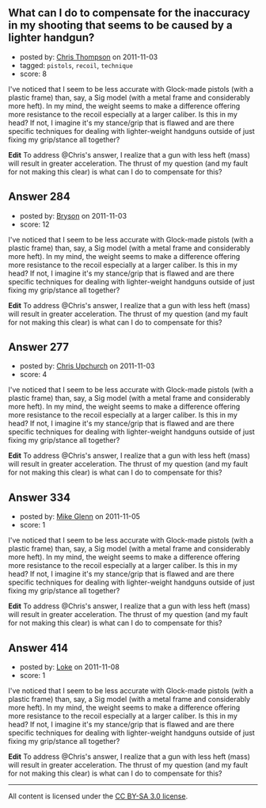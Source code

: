 ## What can I do to compensate for the inaccuracy in my shooting that seems to be caused by a lighter handgun?

- posted by: [Chris Thompson](https://stackexchange.com/users/-1/99-chris-thompson) on 2011-11-03
- tagged: `pistols`, `recoil`, `technique`
- score: 8

I've noticed that I seem to be less accurate with Glock-made pistols (with a plastic frame) than, say, a Sig model (with a metal frame and considerably more heft).  In my mind, the weight seems to make a difference offering more resistance to the recoil especially at a larger caliber.  Is this in my head? If not, I imagine it's my stance/grip that is flawed and are there specific techniques for dealing with lighter-weight handguns outside of just fixing my grip/stance all together?

**Edit** To address @Chris's answer, I realize that a gun with less heft (mass) will result in greater acceleration. The thrust of my question (and my fault for not making this clear) is what can I do to compensate for this? 


## Answer 284

- posted by: [Bryson](https://stackexchange.com/users/-1/32-bryson) on 2011-11-03
- score: 12

I've noticed that I seem to be less accurate with Glock-made pistols (with a plastic frame) than, say, a Sig model (with a metal frame and considerably more heft).  In my mind, the weight seems to make a difference offering more resistance to the recoil especially at a larger caliber.  Is this in my head? If not, I imagine it's my stance/grip that is flawed and are there specific techniques for dealing with lighter-weight handguns outside of just fixing my grip/stance all together?

**Edit** To address @Chris's answer, I realize that a gun with less heft (mass) will result in greater acceleration. The thrust of my question (and my fault for not making this clear) is what can I do to compensate for this? 


## Answer 277

- posted by: [Chris Upchurch](https://stackexchange.com/users/-1/79-chris-upchurch) on 2011-11-03
- score: 4

I've noticed that I seem to be less accurate with Glock-made pistols (with a plastic frame) than, say, a Sig model (with a metal frame and considerably more heft).  In my mind, the weight seems to make a difference offering more resistance to the recoil especially at a larger caliber.  Is this in my head? If not, I imagine it's my stance/grip that is flawed and are there specific techniques for dealing with lighter-weight handguns outside of just fixing my grip/stance all together?

**Edit** To address @Chris's answer, I realize that a gun with less heft (mass) will result in greater acceleration. The thrust of my question (and my fault for not making this clear) is what can I do to compensate for this? 


## Answer 334

- posted by: [Mike Glenn](https://stackexchange.com/users/-1/54-mike-glenn) on 2011-11-05
- score: 1

I've noticed that I seem to be less accurate with Glock-made pistols (with a plastic frame) than, say, a Sig model (with a metal frame and considerably more heft).  In my mind, the weight seems to make a difference offering more resistance to the recoil especially at a larger caliber.  Is this in my head? If not, I imagine it's my stance/grip that is flawed and are there specific techniques for dealing with lighter-weight handguns outside of just fixing my grip/stance all together?

**Edit** To address @Chris's answer, I realize that a gun with less heft (mass) will result in greater acceleration. The thrust of my question (and my fault for not making this clear) is what can I do to compensate for this? 


## Answer 414

- posted by: [Loke](https://stackexchange.com/users/-1/72-loke) on 2011-11-08
- score: 1

I've noticed that I seem to be less accurate with Glock-made pistols (with a plastic frame) than, say, a Sig model (with a metal frame and considerably more heft).  In my mind, the weight seems to make a difference offering more resistance to the recoil especially at a larger caliber.  Is this in my head? If not, I imagine it's my stance/grip that is flawed and are there specific techniques for dealing with lighter-weight handguns outside of just fixing my grip/stance all together?

**Edit** To address @Chris's answer, I realize that a gun with less heft (mass) will result in greater acceleration. The thrust of my question (and my fault for not making this clear) is what can I do to compensate for this? 



---

All content is licensed under the [CC BY-SA 3.0 license](https://creativecommons.org/licenses/by-sa/3.0/).
